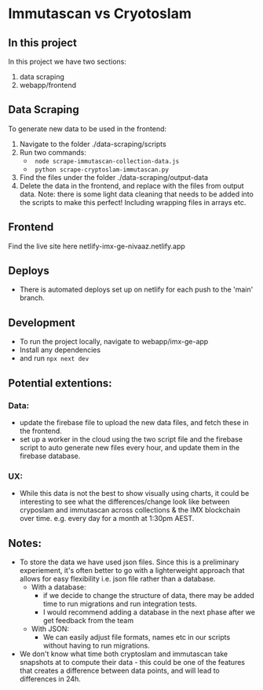 # Immutascan vs Cryotoslam

## In this project 
In this project we have two sections:
1. data scraping
2. webapp/frontend

## Data Scraping
To generate new data to be used in the frontend:
1. Navigate to the folder ./data-scraping/scripts
2. Run two commands:
    - ``` node scrape-immutascan-collection-data.js```
    - ``` python scrape-cryptoslam-immutascan.py```
3. Find the files under the folder ./data-scraping/output-data
4. Delete the data in the frontend, and replace with the files from output data.
Note: there is some light data cleaning that needs to be added into the scripts to make this perfect! Including wrapping files in arrays etc.

## Frontend 
Find the live site here netlify-imx-ge-nivaaz.netlify.app
## Deploys
- There is automated deploys set up on netlify for each push to the 'main' branch.
## Development
- To run the project locally, navigate to webapp/imx-ge-app
- Install any dependencies
- and run ``` npx next dev ```

## Potential extentions:
### Data:
- update the firebase file to upload the new data files, and fetch these in the frontend.
- set up a worker in the cloud using the two script file and the firebase script to auto generate new files every hour, and update them in the firebase database.
### UX:
- While this data is not the best to show visually using charts, it could be interesting to see what the differences/change look like between cryposlam and immutascan across collections & the IMX blockchain over time. e.g. every day for a month at 1:30pm AEST.


## Notes:
- To store the data we have used json files. Since this is a preliminary experiement, it's often better to go with a lighterweight approach that allows for easy flexibility i.e. json file rather than a database. 
    - With a database:
        - if we decide to change the structure of data, there may be added time to run migrations and run integration tests.
        - I would recommend adding a database in the next phase after we get feedback from the team
    - With JSON:
        - We can easily adjust file formats, names etc in our scripts without having to run migrations. 
- We don't know what time both cryptoslam and immutascan take snapshots at to compute their data - this could be one of the features that creates a difference between data points, and will lead to differences in 24h. 